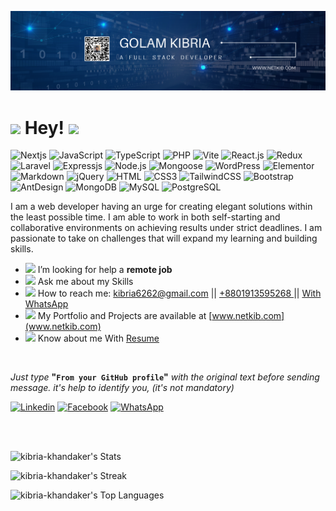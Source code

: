 ![I am Front-End Developer | MERN Stack Developer](https://raw.githubusercontent.com/kibria-khandaker/kibria-khandaker/main/Front-end-developer-MERN-Stack-developer.png)

<!-- ## Hey!, i'm Golam Kibria! 👋 -->

<h1><img src="https://emojis.slackmojis.com/emojis/images/1678165280/64494/trampoline2.gif?1678165280" width="28"/> Hey! <img src="https://emojis.slackmojis.com/emojis/images/1643514441/4229/blob-clap.gif?1643514441" width="28"/> </h1>


![Nextjs](https://img.shields.io/badge/Nextjs-F2F2F2?style=flat-square&logo=Nextjs&logoColor=ffffff&labelColor=black)
![JavaScript](https://img.shields.io/badge/JavaScript-F7DF1E?style=flat-square&logo=javascript&logoColor=black)
![TypeScript](https://img.shields.io/badge/TypeScript-0081CB?style=flat-square&logo=typescript&logoColor=white)
![PHP](https://img.shields.io/badge/PHP-777BB4?style=flat-square&logo=php&logoColor=white)
![Vite](https://img.shields.io/badge/Vite-FFFFFF?style=flat-square&logo=vite&logoColor=9858f5)
![React.js](https://img.shields.io/badge/React.js-5ed3f3?style=flat-square&logo=react&logoColor=white)
![Redux](https://img.shields.io/badge/Redux-FFFFFF?style=flat-square&logo=redux&logoColor=673ab7)
![Laravel](https://img.shields.io/badge/Laravel-FF2D20?style=flat-square&logo=laravel&logoColor=FF2D20&labelColor=FFFFFF&color=FF2D20)
![Expressjs](https://img.shields.io/badge/Express-F2F2F2?style=flat-square&logo=Express&logoColor=ffffff&labelColor=black)
![Node.js](https://img.shields.io/badge/Node.js-43853D?style=flat-square&logo=node.js&logoColor=white)
![Mongoose](https://img.shields.io/badge/Mongoose-F2F2F2?style=flat-square&logo=Mongoose&logoColor=880000&labelColor=e5d0b6)
![WordPress](https://img.shields.io/badge/Wordpress-254bdd?style=flat-square&logo=wordpress&logoColor=white&labelColor=black)
![Elementor](https://img.shields.io/badge/Elementor-e50696?style=flat-square&logo=elementor&logoColor=white)
![Markdown](https://img.shields.io/badge/Markdown-000000?style=flat-square&logo=markdown&logoColor=white)
![jQuery](https://img.shields.io/badge/jQuery-0769AD?style=flat-square&logo=jquery&logoColor=white)
![HTML](https://img.shields.io/badge/HTML5-E34F26?style=flat-square&logo=html5&logoColor=white)
![CSS3](https://img.shields.io/badge/CSS3-254bdd?style=flat-square&logo=css3&logoColor=white)
![TailwindCSS](https://img.shields.io/badge/Tailwind_CSS-36b7f0?style=flat-square&logo=tailwind-css&logoColor=white)
![Bootstrap](https://img.shields.io/badge/Bootstrap-563D7C?style=flat-square&logo=bootstrap&logoColor=white)
![AntDesign](https://img.shields.io/badge/Ant_Design-blue?style=flat-square&logo=AntDesign&logoColor=ffffff&labelColor=f63444)
![MongoDB](https://img.shields.io/badge/MongoDB-43853D?style=flat-square&logo=MongoDB&logoColor=white)
![MySQL](https://img.shields.io/badge/My-SQL-F2F2F2?style=flat-square&logo=MySQL&logoColor=ffffff&labelColor=005e86)
![PostgreSQL](https://img.shields.io/badge/PostgreSQL-F2F2F2?style=flat-square&logo=PostgreSQL&logoColor=ffffff&labelColor=blue)







<!-- gdfgfd  
![Laravel](https://img.shields.io/badge/Laravel-B_XXXX_B?style=flat-square&logo=laravel&logoColor=FF2D20&labelColor=FFFFFF&color=FF2D20)
![A_XXXX_A](https://img.shields.io/badge/A_XXXX_A-B_XXXX_B?style=flat-square&logo=A_XXXX_A&logoColor=C_XXXX_C&labelColor=D_XXXX_D&color=E_XXXX_E)

A_XXXX_A = skill name
B_XXXX_B = total BG-Color
C_XXXX_C = logo/icon self color
D_XXXX_D = logo/icon BG-color
E_XXXX_E = right side text bg-color


 -->




<!-- ![PostgreSQL](https://img.shields.io/badge/PostgreSQL-red?style=flat-square&logo=PostgreSQL&logoColor=ffffff&labelColor=blue&color=ffffff) -->
<!-- ![Cloudflare](https://img.shields.io/badge/Cloudflare-F38020?style=flat-square&logo=Cloudflare&logoColor=white) -->
<!-- ![Postman](https://img.shields.io/badge/Postman-ffa000?style=flat-square&logo=Postman&logoColor=ffffff) -->
<!-- ![Netlify](https://img.shields.io/badge/Netlify-00C7B7?style=flat-square&logo=netlify&logoColor=white) -->


<!-- ![Debian](https://img.shields.io/badge/Debian-A81D33?style=flat-square&logo=debian&logoColor=white) -->
<!-- ![Zorin](https://img.shields.io/badge/Zorin%20OS-0CC1F3?style=flat-square&logo=zorin&logoColor=white) -->
<!-- ![Mac OS](https://img.shields.io/badge/macOS-000000?style=flat-square&logo=apple&logoColor=white) -->
<!-- ![MySQL](https://img.shields.io/badge/MySQL-005C84?style=flat-square&logo=mysql&logoColor=white) -->
<!-- ![MariaDB](https://img.shields.io/badge/MariaDB-003545?style=flat-square&logo=mariadb&logoColor=white) -->
<!-- ![SQLite](https://img.shields.io/badge/SQLite-07405E?style=flat-square&logo=sqlite&logoColor=white) -->
<!-- ![Redis](https://img.shields.io/badge/redis-%23DD0031.svg?&style=flat-square&logo=redis&logoColor=white) -->
<!-- ![Python](https://img.shields.io/badge/Python-3776AB?style=flat-square&logo=python&logoColor=white) -->
<!-- ![Vue.js](https://img.shields.io/badge/Vue.js-35495E?style=flat-square&logo=vue.js&logoColor=4FC08D) -->
<!-- ![Docker](https://img.shields.io/badge/Docker-0CC1F3?style=flat-square&logo=docker&logoColor=white) -->
<!-- ![TypeScript](https://img.shields.io/badge/TypeScript-007ACC?style=flat-square&logo=typescript&logoColor=white) -->


<!-- #### Hello ! -->

I am a web developer having an urge for creating elegant solutions within the least possible time. I am able to work
in both self-starting and collaborative environments on achieving results under strict deadlines. I am passionate to
take on challenges that will expand my learning and building skills.



<!-- ⚡️ **Skills:** ✔ React ,  ✔ JavaScript ,   ✔ WordPress ,   ✔ HTML ,   ✔ CSS ,   ✔ Bootstrap ,   ✔ TailwindCSS ,   ✔ MilligramCSS ,   ✔ Node.js ,   ✔ MongoDB -->

<!--📄💬 👨‍💻📫-🤔 🌱 I’m currently learning: Typescript, React Native, Next JS, Shopify, SASS -->
- <img src="https://emojis.slackmojis.com/emojis/images/1643510189/49351/eyeslooking.gif?1643510189" width="15"/>  I’m looking for help a **remote job**
- <img src="https://emojis.slackmojis.com/emojis/images/1643511855/42121/question.gif?1643511855" width="12"/>  Ask me about my Skills
- <img src="https://emojis.slackmojis.com/emojis/images/1643516738/27867/calling.gif?1643516738" width="12"/>  How to reach me: kibria6262@gmail.com || <a href="tel:+8801913595268"> +8801913595268 </a> || <a href="https://wa.me/+8801913595268"> With WhatsApp </a> 
- <img src="https://emojis.slackmojis.com/emojis/images/1643514841/8541/computercat.gif?1643514841" width="12"/>  My Portfolio and Projects are available at [www.netkib.com](www.netkib.com)
- <img src="https://emojis.slackmojis.com/emojis/images/1531849430/4246/blob-sunglasses.gif?1531849430" width="15"/>  Know about me With [ Resume ](https://drive.google.com/file/d/1VqNF-KdocXEGAv-zO534lSdkuimMxlNA/view?usp=sharing)
<!-- - 📝 I regularly write articles on [www.netkib.com](www.netkib.com) -->

<!-- <br/> -->

<!-- ![Profile views](https://gpvc.arturio.dev/kibria-khandaker) -->


<br/>

*Just type* **"`From your GitHub profile`"** *with the original text before sending message. it's help to identify you, (it's not mandatory)*


[![Linkedin](https://img.shields.io/badge/LinkedIn-0077B5?style=flat-square&logo=linkedin&logoColor=white)](https://www.linkedin.com/in/kibria-khandaker/) 
[![Facebook](https://img.shields.io/badge/Facebook-1877F2?style=flat-square&logo=facebook&logoColor=white)](https://www.facebook.com/amikibria)
[![WhatsApp](https://img.shields.io/badge/WhatsApp-green?style=flat-square&logo=WhatsApp&logoColor=white)](https://wa.me/+8801913595268)
<!-- [![Twitter](https://img.shields.io/badge/Twitter-1DA1F2?style=flat-square&logo=twitter&logoColor=white)](https://twitter.com/kibriakhandaker) -->
<!-- [![Call](https://img.shields.io/badge/Click_to_phone_call-green?style=flat-square&logo=call&logoColor=white)](tel:+8801913595268) -->


<!-- 
<h3 align="left">Languages, Skills and Tools:</h3>
<p align="left">

<a href="https://www.w3schools.com/css/" target="_blank" rel="noreferrer"> <img src="https://raw.githubusercontent.com/devicons/devicon/master/icons/css3/css3-original-wordmark.svg" alt="css3" width="40" height="40"/> </a>
<a href="https://www.w3.org/html/" target="_blank" rel="noreferrer"> <img src="https://raw.githubusercontent.com/devicons/devicon/master/icons/html5/html5-original-wordmark.svg" alt="html5" width="40" height="40"/> </a>
<a href="https://tailwindcss.com/" target="_blank" rel="noreferrer"> <img src="https://www.vectorlogo.zone/logos/tailwindcss/tailwindcss-icon.svg" alt="tailwind" width="40" height="40"/> </a>
<a href="https://getbootstrap.com" target="_blank" rel="noreferrer"> <img src="https://raw.githubusercontent.com/devicons/devicon/master/icons/bootstrap/bootstrap-plain-wordmark.svg" alt="bootstrap" width="40" height="40"/> </a>
<a href="https://reactjs.org/" target="_blank" rel="noreferrer"> <img src="https://raw.githubusercontent.com/devicons/devicon/master/icons/react/react-original-wordmark.svg" alt="react" width="40" height="40"/> </a>
<a href="https://reactnative.dev/" target="_blank" rel="noreferrer"> <img src="https://reactnative.dev/img/header_logo.svg" alt="reactnative" width="40" height="40"/> </a>
<a href="https://laravel.com/" target="_blank" rel="noreferrer"> <img src="https://laravel.com/img/logomark.min.svg" alt="laravel" width="40" height="40"/> </a>

<a href="https://developer.mozilla.org/en-US/docs/Web/JavaScript" target="_blank" rel="noreferrer"> <img src="https://raw.githubusercontent.com/devicons/devicon/master/icons/javascript/javascript-original.svg" alt="javascript" width="40" height="40"/> </a>
<a href="https://www.php.net/" target="_blank" rel="noreferrer"> <img src="https://www.php.net/images/logos/php-logo.svg" alt="PHP" width="40" height="40"/> </a>

<a href="https://www.mongodb.com/" target="_blank" rel="noreferrer"> <img src="https://raw.githubusercontent.com/devicons/devicon/master/icons/mongodb/mongodb-original-wordmark.svg" alt="mongodb" width="40" height="40"/> </a>
<a href="https://nodejs.org" target="_blank" rel="noreferrer"> <img src="https://raw.githubusercontent.com/devicons/devicon/master/icons/nodejs/nodejs-original-wordmark.svg" alt="nodejs" width="40" height="40"/> </a>
<a href="https://expressjs.com" target="_blank" rel="noreferrer"> <img src="https://raw.githubusercontent.com/devicons/devicon/master/icons/express/express-original-wordmark.svg" alt="express" width="40" height="40"/> </a>

<a href="https://git-scm.com/" target="_blank" rel="noreferrer"> <img src="https://www.vectorlogo.zone/logos/git-scm/git-scm-icon.svg" alt="git" width="40" height="40"/> </a>
<a href="https://firebase.google.com/" target="_blank" rel="noreferrer"> <img src="https://www.vectorlogo.zone/logos/firebase/firebase-icon.svg" alt="firebase" width="40" height="40"/> </a>

<a href="https://www.typescriptlang.org/" target="_blank" rel="noreferrer"> <img src="https://raw.githubusercontent.com/devicons/devicon/master/icons/typescript/typescript-original.svg" alt="typescript" width="40" height="40"/> </a>
<a href="https://nextjs.org/" target="_blank" rel="noreferrer"> <img src="https://cdn.worldvectorlogo.com/logos/nextjs-2.svg" alt="nextjs" width="40" height="40"/> </a>

<a href="https://www.figma.com/" target="_blank" rel="noreferrer"> <img src="https://www.vectorlogo.zone/logos/figma/figma-icon.svg" alt="figma" width="40" height="40"/> </a>
<a href="https://www.photoshop.com/en" target="_blank" rel="noreferrer"> <img src="https://raw.githubusercontent.com/devicons/devicon/master/icons/photoshop/photoshop-line.svg" alt="photoshop" width="40" height="40"/> </a>

<a href="https://heroku.com" target="_blank" rel="noreferrer"> <img src="https://www.vectorlogo.zone/logos/heroku/heroku-icon.svg" alt="heroku" width="40" height="40"/> </a>
<a href="https://railway.app/" target="_blank" rel="noreferrer"> <img src="https://railway.app/brand/logo-dark.svg" alt="railway" width="40" height="40"/> </a>
<a href="https://render.com/" target="_blank" rel="noreferrer"> <img src="https://images.g2crowd.com/uploads/product/image/social_landscape/social_landscape_477db83f729d63210139ec7cd29c1351/render-render.png" alt="render" width="40" height="40"/> </a>
<a href="https://www.cyclic.sh/" target="_blank" rel="noreferrer"> <img src="https://avatars.githubusercontent.com/u/77067997?s=200&v=4" alt="cyclic" width="40" height="40"/> </a>

<a href="https://postman.com" target="_blank" rel="noreferrer"> <img src="https://www.vectorlogo.zone/logos/getpostman/getpostman-icon.svg" alt="postman" width="40" height="40"/> </a>

</p> -->

<!-- <a href="https://sass-lang.com" target="_blank" rel="noreferrer"> <img src="https://raw.githubusercontent.com/devicons/devicon/master/icons/sass/sass-original.svg" alt="sass" width="40" height="40"/> </a> -->
<!-- <a href="https://www.adobe.com/in/products/illustrator.html" target="_blank" rel="noreferrer"> <img src="https://www.vectorlogo.zone/logos/adobe_illustrator/adobe_illustrator-icon.svg" alt="illustrator" width="40" height="40"/> </a>  -->


<br/>
<br/>


<!-- <p><img align="left" src="https://github-readme-stats.vercel.app/api/top-langs?username=kibria-khandaker&show_icons=true&locale=en&layout=compact" alt="kibria-khandaker" /></p> -->
<!-- <p>&nbsp;<img align="center" src="https://github-readme-stats.vercel.app/api?username=kibria-khandaker&show_icons=true&locale=en" alt="kibria-khandaker" /></p> -->

<!-- <p><img align="center" src="https://github-readme-streak-stats.herokuapp.com/?user=kibria-khandaker&" alt="kibria-khandaker" /></p> -->

<!-- ![GitHub Activity Graph](https://activity-graph.herokuapp.com/graph?username=kibria-khandaker) -->

<!-- ![GitHub metrics](https://metrics.lecoq.io/kibria-khandaker) -->


<!-- ![GitHub streak stats](https://github-readme-streak-stats.herokuapp.com/?user=kibria-khandaker) -->


![kibria-khandaker's Stats](https://github-readme-stats.vercel.app/api?username=kibria-khandaker&theme=tokyonight&show_icons=true&hide_border=true&count_private=true)

![kibria-khandaker's Streak](https://github-readme-streak-stats.herokuapp.com/?user=kibria-khandaker&theme=tokyonight&hide_border=true)

![kibria-khandaker's Top Languages](https://github-readme-stats.vercel.app/api/top-langs/?username=kibria-khandaker&theme=tokyonight&show_icons=true&hide_border=true&layout=compact)

